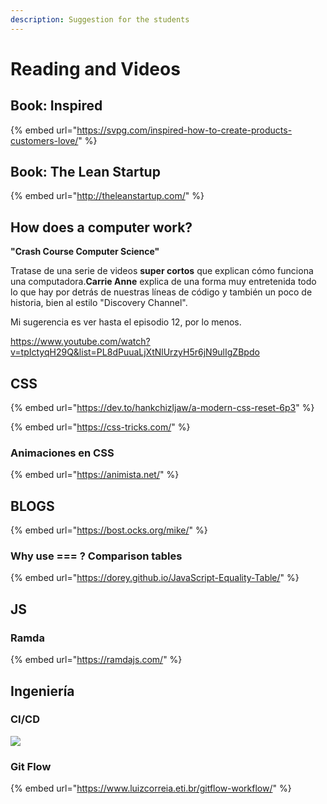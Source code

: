 ```yaml
---
description: Suggestion for the students
---
```


# Reading and Videos

## Book: Inspired

{% embed url="https://svpg.com/inspired-how-to-create-products-customers-love/" %}

## Book: The Lean Startup

{% embed url="http://theleanstartup.com/" %}

## How does a computer work?

**"Crash Course Computer Science"**

Tratase de una serie de videos **super cortos** que explican cómo funciona una computadora.**Carrie Anne** explica de una forma muy entretenida todo lo que hay por detrás de nuestras líneas de código y también un poco de historia, bien al estilo "Discovery Channel".

Mi sugerencia es ver hasta el episodio 12, por lo menos.

  
[https://www.youtube.com/watch?v=tpIctyqH29Q&list=PL8dPuuaLjXtNlUrzyH5r6jN9ulIgZBpdo ](https://www.youtube.com/watch?v=tpIctyqH29Q&list=PL8dPuuaLjXtNlUrzyH5r6jN9ulIgZBpdo&index=1)

## CSS

{% embed url="https://dev.to/hankchizljaw/a-modern-css-reset-6p3" %}

{% embed url="https://css-tricks.com/" %}

### Animaciones en CSS

{% embed url="https://animista.net/" %}



## BLOGS

{% embed url="https://bost.ocks.org/mike/" %}

### Why use === ? Comparison tables

{% embed url="https://dorey.github.io/JavaScript-Equality-Table/" %}

## JS

### Ramda

{% embed url="https://ramdajs.com/" %}



## Ingeniería

### CI/CD

![](https://miro.medium.com/max/1280/1*wDFsJYQ48CNLJWLMVGNF_w.png)

### Git Flow

{% embed url="https://www.luizcorreia.eti.br/gitflow-workflow/" %}



